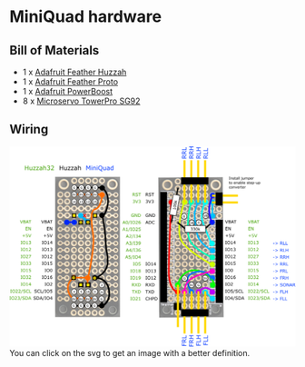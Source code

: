 # MiniQuad hardware

## Bill of Materials
- 1 x [Adafruit Feather Huzzah](https://www.adafruit.com/product/2821) 
- 1 x [Adafruit Feather Proto](https://www.adafruit.com/product/2884)
- 1 x [Adafruit PowerBoost](https://www.adafruit.com/product/2030)
- 8 x [Microservo TowerPro SG92](https://www.adafruit.com/product/169)

## Wiring
![FeatherProto](https://raw.githubusercontent.com/wibauxl/MiniQuad/master/hardware/FeatherProto.png)
You can click on the svg to get an image with a better definition.

